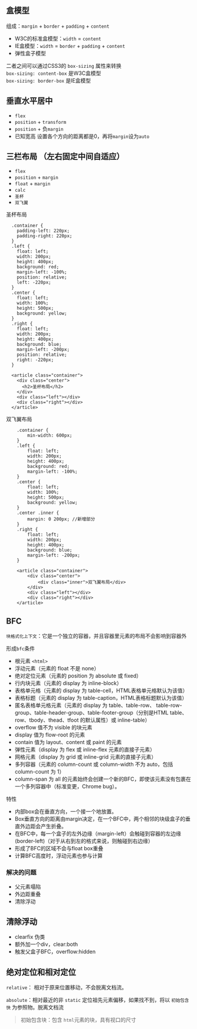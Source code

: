## 盒模型

组成：`margin` + `border` + `padding` + `content`
- W3C的标准盒模型：`width` = `content`
- IE盒模型：`width` = `border` + `padding` + `content`
- 弹性盒子模型

二者之间可以通过CSS3的 `box-sizing` 属性来转换  
`box-sizing: content-box` 是W3C盒模型  
`box-sizing: border-box` 是IE盒模型  

## 垂直水平居中
- `flex` 
- `position` + `transform`
- `position` + 负`margin`
- 已知宽高 设置各个方向的距离都是0，再将`margin`设为`auto`

## 三栏布局 （左右固定中间自适应）
- `flex`
- `position` + `margin`
- `float` + `margin`
- `calc`
- `圣杯`
- `双飞翼`

圣杯布局
```
  .container {
    padding-left: 220px;
    padding-right: 220px;
  }
  .left {
    float: left;
    width: 200px;
    height: 400px;
    background: red;
    margin-left: -100%;
    position: relative;
    left: -220px;
  }
  .center {
    float: left;
    width: 100%;
    height: 500px;
    background: yellow;
  }
  .right {
    float: left;
    width: 200px;
    height: 400px;
    background: blue;
    margin-left: -200px;
    position: relative;
    right: -220px;
  }

```

```
  <article class="container">
    <div class="center">
      <h2>圣杯布局</h2>
    </div>
    <div class="left"></div>
    <div class="right"></div>
  </article>
```

双飞翼布局
```
    .container {
        min-width: 600px;
    }
    .left {
        float: left;
        width: 200px;
        height: 400px;
        background: red;
        margin-left: -100%;
    }
    .center {
        float: left;
        width: 100%;
        height: 500px;
        background: yellow;
    }
    .center .inner {
        margin: 0 200px; //新增部分
    }
    .right {
        float: left;
        width: 200px;
        height: 400px;
        background: blue;
        margin-left: -200px;
    }
```
```
    <article class="container">
        <div class="center">
            <div class="inner">双飞翼布局</div>
        </div>
        <div class="left"></div>
        <div class="right"></div>
    </article>

```

## BFC
`块格式化上下文`：它是一个独立的容器，并且容器里元素的布局不会影响到容器外

形成`bfc`条件
- 根元素 `<html>`
- 浮动元素（元素的 float 不是 none）
- 绝对定位元素（元素的 position 为 absolute 或 fixed）
- 行内块元素（元素的 display 为 inline-block）
- 表格单元格（元素的 display 为 table-cell，HTML表格单元格默认为该值）
- 表格标题（元素的 display 为 table-caption，HTML表格标题默认为该值）
- 匿名表格单元格元素（元素的 display 为 table、table-row、 table-row-group、table-header-group、table-footer-group（分别是HTML
   table、row、tbody、thead、tfoot 的默认属性）或 inline-table）
- overflow 值不为 visible 的块元素
- display 值为 flow-root 的元素
- contain 值为 layout、content 或 paint 的元素
- 弹性元素（display 为 flex 或 inline-flex 元素的直接子元素）
- 网格元素（display 为 grid 或 inline-grid 元素的直接子元素）
- 多列容器（元素的 column-count 或 column-width 不为 auto，包括 column-count 为 1）
- column-span 为 all 的元素始终会创建一个新的BFC，即使该元素没有包裹在一个多列容器中（标准变更，Chrome bug）。

特性

- 内部box会在垂直方向，一个接一个地放置。
- Box垂直方向的距离由margin决定，在一个BFC中，两个相邻的块级盒子的垂直外边距会产生折叠。
- 在BFC中，每一个盒子的左外边缘（margin-left）会触碰到容器的左边缘(border-left)（对于从右到左的格式来说，则触碰到右边缘）
- 形成了BFC的区域不会与float box重叠
- 计算BFC高度时，浮动元素也参与计算
### 解决的问题
- 父元素塌陷
- 外边距重叠
- 清除浮动

## 清除浮动
- clearfix 伪类
- 额外加一个div，clear:both
- 触发父盒子BFC，overflow:hidden

## 绝对定位和相对定位

`relative`： 相对于原来位置移动，不会脱离文档流。

`absolute`：相对最近的非 `static` 定位祖先元素偏移，如果找不到，将以 `初始包含快` 为参照物。脱离文档流
>初始包含块：包含 `html`元素的块，具有视口的尺寸